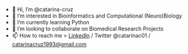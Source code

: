 - 👋 Hi, I’m @catarina-cruz
- 👀 I’m interested in Bioinformatics and Computational (Neuro)Biology
- 🌱 I’m currently learning Python
- 💞️ I’m looking to collaborate on Biomedical Research Projects
- 📫 How to reach me > [LinkedIn](https://www.linkedin.com/in/catarinacruz14/) / Twitter @catarinac01 / catarinacruz1993@gmail.com

<!---
catarina-cruz/catarina-cruz is a ✨ special ✨ repository because its `README.md` (this file) appears on your GitHub profile.
You can click the Preview link to take a look at your changes.
--->
